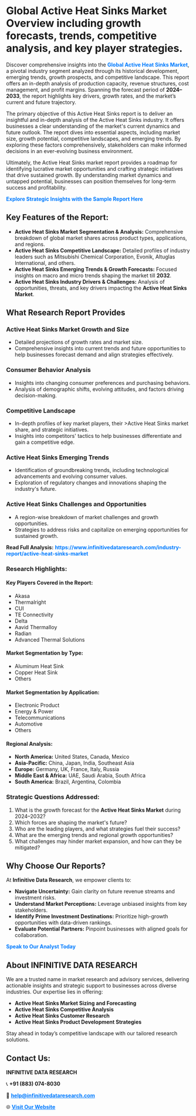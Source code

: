 <h1>Global Active Heat Sinks Market Overview including growth forecasts, trends, competitive analysis, and key player strategies.</h1>
<p>
Discover comprehensive insights into the 
<a href="https://www.infinitivedataresearch.com/industry-report/active-heat-sinks-market" rel="dofollow" style="color: #007BFF; text-decoration: none;"><strong>Global Active Heat Sinks Market</strong></a>, a pivotal industry segment analyzed through its historical development, emerging trends, growth prospects, and competitive landscape. This report offers an in-depth analysis of production capacity, revenue structures, cost management, and profit margins. Spanning the forecast period of <strong>2024–2033</strong>, the report highlights key drivers, growth rates, and the market’s current and future trajectory.
</p>
<p>
The primary objective of this Active Heat Sinks report is to deliver an insightful and in-depth analysis of the Active Heat Sinks industry. It offers businesses a clear understanding of the market's current dynamics and future outlook. The report dives into essential aspects, including market size, growth potential, competitive landscapes, and emerging trends. By exploring these factors comprehensively, stakeholders can make informed decisions in an ever-evolving business environment.
</p>
<p>
Ultimately, the Active Heat Sinks market report provides a roadmap for identifying lucrative market opportunities and crafting strategic initiatives that drive sustained growth. By understanding market dynamics and untapped potential, businesses can position themselves for long-term success and profitability.
</p>
<p>
<a href="https://www.infinitivedataresearch.com/request-sample/reportId=106441" style="color: #007BFF; text-decoration: none;"><strong>Explore Strategic Insights with the Sample Report Here</strong></a>
</p>

<h2>Key Features of the Report:</h2>
<ul>
<li><strong>Active Heat Sinks Market Segmentation & Analysis:</strong> Comprehensive breakdown of global market shares across product types, applications, and regions.</li>
<li><strong>Active Heat Sinks Competitive Landscape:</strong> Detailed profiles of industry leaders such as Mitsubishi Chemical Corporation, Evonik, Altuglas International, and others.</li>
<li><strong>Active Heat Sinks Emerging Trends & Growth Forecasts:</strong> Focused insights on macro and micro trends shaping the market till <strong>2032</strong>.</li>
<li><strong>Active Heat Sinks Industry Drivers & Challenges:</strong> Analysis of opportunities, threats, and key drivers impacting the <strong>Active Heat Sinks Market</strong>.</li>
</ul>

<h2>What Research Report Provides</h2>
<h3>Active Heat Sinks Market Growth and Size</h3>
<ul>
<li>Detailed projections of growth rates and market size.</li>
<li>Comprehensive insights into current trends and future opportunities to help businesses forecast demand and align strategies effectively.</li>
</ul>

<h3>Consumer Behavior Analysis</h3>
<ul>
<li>Insights into changing consumer preferences and purchasing behaviors.</li>
<li>Analysis of demographic shifts, evolving attitudes, and factors driving decision-making.</li>
</ul>

<h3>Competitive Landscape</h3>
<ul>
<li>In-depth profiles of key market players, their >Active Heat Sinks market share, and strategic initiatives.</li>
<li>Insights into competitors' tactics to help businesses differentiate and gain a competitive edge.</li>
</ul>

<h3>Active Heat Sinks Emerging Trends</h3>
<ul>
<li>Identification of groundbreaking trends, including technological advancements and evolving consumer values.</li>
<li>Exploration of regulatory changes and innovations shaping the industry's future.</li>
</ul>

<h3>Active Heat Sinks Challenges and Opportunities</h3>
<ul>
<li>A region-wise breakdown of market challenges and growth opportunities.</li>
<li>Strategies to address risks and capitalize on emerging opportunities for sustained growth.</li>
</ul>
<p><strong>Read Full Analysis:</strong> <a href="https://www.infinitivedataresearch.com/industry-report/active-heat-sinks-market" rel="dofollow" style="color: #007BFF; text-decoration: none;"><strong>https://www.infinitivedataresearch.com/industry-report/active-heat-sinks-market</strong></a></p>
<h3>Research Highlights:</h3>
<h4>Key Players Covered in the Report:</h4>
<ul><li>Akasa</li><li>Thermalright</li><li>CUI</li><li>TE Connectivity</li><li>Delta</li><li>Aavid Thermalloy</li><li>Radian</li><li>Advanced Thermal Solutions</li></ul>
<h4>Market Segmentation by Type:</h4>
<ul><li>Aluminum Heat Sink</li><li>Copper Heat Sink</li><li>Others</li></ul>
<h4>Market Segmentation by Application:</h4>
<ul><li>Electronic Product</li><li>Energy &amp; Power</li><li>Telecommunications</li><li>Automotive</li><li>Others</li></ul>

<h4>Regional Analysis:</h4>
<ul>
<li><strong>North America:</strong> United States, Canada, Mexico</li>
<li><strong>Asia-Pacific:</strong> China, Japan, India, Southeast Asia</li>
<li><strong>Europe:</strong> Germany, UK, France, Italy, Russia</li>
<li><strong>Middle East & Africa:</strong> UAE, Saudi Arabia, South Africa</li>
<li><strong>South America:</strong> Brazil, Argentina, Colombia</li>
</ul>

<h3>Strategic Questions Addressed:</h3>
<ol>
<li>What is the growth forecast for the <strong>Active Heat Sinks Market</strong> during 2024–2032?</li>
<li>Which forces are shaping the market's future?</li>
<li>Who are the leading players, and what strategies fuel their success?</li>
<li>What are the emerging trends and regional growth opportunities?</li>
<li>What challenges may hinder market expansion, and how can they be mitigated?</li>
</ol>

<h2>Why Choose Our Reports?</h2>
<p>At <strong>Infinitive Data Research</strong>, we empower clients to:</p>
<ul>
<li><strong>Navigate Uncertainty:</strong> Gain clarity on future revenue streams and investment risks.</li>
<li><strong>Understand Market Perceptions:</strong> Leverage unbiased insights from key stakeholders.</li>
<li><strong>Identify Prime Investment Destinations:</strong> Prioritize high-growth opportunities with data-driven rankings.</li>
<li><strong>Evaluate Potential Partners:</strong> Pinpoint businesses with aligned goals for collaboration.</li>
</ul>
<p><a href="https://www.infinitivedataresearch.com/industry-report/active-heat-sinks-market" rel="dofollow" style="color: #007BFF; text-decoration: none;"><strong>Speak to Our Analyst Today</strong></a></p>

<h2>About INFINITIVE DATA RESEARCH</h2>
<p>We are a trusted name in market research and advisory services, delivering actionable insights and strategic support to businesses across diverse industries. Our expertise lies in offering:</p>
<ul>
<li><strong>Active Heat Sinks Market Sizing and Forecasting</strong></li>
<li><strong>Active Heat Sinks Competitive Analysis</strong></li>
<li><strong>Active Heat Sinks Customer Research</strong></li>
<li><strong>Active Heat Sinks Product Development Strategies</strong></li>
</ul>
<p>Stay ahead in today’s competitive landscape with our tailored research solutions.</p>

<h2>Contact Us:</h2>
<p><strong>INFINITIVE DATA RESEARCH</strong></p>
<p>📞 <strong>+91 (883) 074-8030</strong></p>
<p>📧 <strong><a href="mailto:help@infinitivedataresearch.com" style="color: #007BFF;">help@infinitivedataresearch.com</a></strong></p>
<p>🌐 <strong><a href="https://www.infinitivedataresearch.com" rel="dofollow" style="color: #007BFF;">Visit Our Website</a></strong></p>